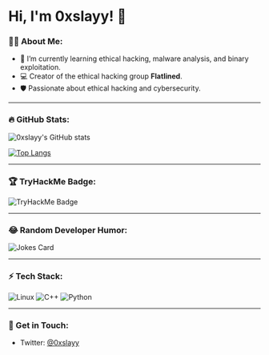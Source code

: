 # Hi, I'm 0xslayy! 👋

### 🧑‍💻 About Me:
- 🌱 I’m currently learning ethical hacking, malware analysis, and binary exploitation.
- 💻 Creator of the ethical hacking group **Flatlined**.
- 🛡️ Passionate about ethical hacking and cybersecurity.

---

### 🔥 GitHub Stats:
![0xslayy's GitHub stats](https://github-readme-stats.vercel.app/api?username=0xslayy&show_icons=true&theme=synthwave)

[![Top Langs](https://github-readme-stats.vercel.app/api/top-langs/?username=0xslayy&layout=compact&theme=synthwave)](https://github.com/anuraghazra/github-readme-stats)

---

### 🏆 TryHackMe Badge:
![TryHackMe Badge](https://tryhackme.com/badge/1703891)


---

### 😂 Random Developer Humor:
![Jokes Card](https://readme-jokes.vercel.app/api)

---

### ⚡ Tech Stack:
![Linux](https://img.shields.io/badge/-Linux-FCC624?style=flat-square&logo=linux&logoColor=black)
![C++](https://img.shields.io/badge/-C++-00599C?style=flat-square&logo=c)
![Python](https://img.shields.io/badge/-Python-3776AB?style=flat-square&logo=python)

---

### 💬 Get in Touch:
- Twitter: [@0xslayy](https://instagram/0xslayy)
